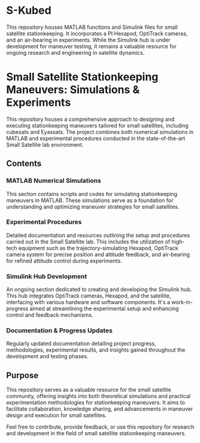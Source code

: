 # S-Kubed
This repository houses MATLAB functions and Simulink files for small satellite stationkeeping. It incorporates a PI Hexapod, OptiTrack cameras, and an air-bearing in experiments. While the Simulink hub is under development for maneuver testing, it remains a valuable resource for ongoing research and engineering in satellite dynamics.

# Small Satellite Stationkeeping Maneuvers: Simulations & Experiments

This repository houses a comprehensive approach to designing and executing stationkeeping maneuvers tailored for small satellites, including cubesats and Eyassats. The project combines both numerical simulations in MATLAB and experimental procedures conducted in the state-of-the-art Small Satellite lab environment.

## Contents

### MATLAB Numerical Simulations
This section contains scripts and codes for simulating stationkeeping maneuvers in MATLAB. These simulations serve as a foundation for understanding and optimizing maneuver strategies for small satellites.

### Experimental Procedures
Detailed documentation and resources outlining the setup and procedures carried out in the Small Satellite lab. This includes the utilization of high-tech equipment such as the trajectory-simulating Hexapod, OptiTrack camera system for precise position and attitude feedback, and air-bearing for refined attitude control during experiments.

### Simulink Hub Development
An ongoing section dedicated to creating and developing the Simulink hub. This hub integrates OptiTrack cameras, Hexapod, and the satellite, interfacing with various hardware and software components. It's a work-in-progress aimed at streamlining the experimental setup and enhancing control and feedback mechanisms.

### Documentation & Progress Updates
Regularly updated documentation detailing project progress, methodologies, experimental results, and insights gained throughout the development and testing phases.

## Purpose
This repository serves as a valuable resource for the small satellite community, offering insights into both theoretical simulations and practical experimentation methodologies for stationkeeping maneuvers. It aims to facilitate collaboration, knowledge sharing, and advancements in maneuver design and execution for small satellites.

Feel free to contribute, provide feedback, or use this repository for research and development in the field of small satellite stationkeeping maneuvers.

